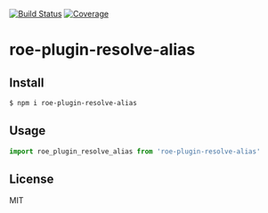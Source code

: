 [![Build Status](https://travis-ci.org/kaelzhang/roe-plugin-resolve-alias.svg?branch=master)](https://travis-ci.org/kaelzhang/roe-plugin-resolve-alias)
[![Coverage](https://codecov.io/gh/kaelzhang/roe-plugin-resolve-alias/branch/master/graph/badge.svg)](https://codecov.io/gh/kaelzhang/roe-plugin-resolve-alias)
<!-- optional appveyor tst
[![Windows Build Status](https://ci.appveyor.com/api/projects/status/github/kaelzhang/roe-plugin-resolve-alias?branch=master&svg=true)](https://ci.appveyor.com/project/kaelzhang/roe-plugin-resolve-alias)
-->
<!-- optional npm version
[![NPM version](https://badge.fury.io/js/roe-plugin-resolve-alias.svg)](http://badge.fury.io/js/roe-plugin-resolve-alias)
-->
<!-- optional npm downloads
[![npm module downloads per month](http://img.shields.io/npm/dm/roe-plugin-resolve-alias.svg)](https://www.npmjs.org/package/roe-plugin-resolve-alias)
-->
<!-- optional dependency status
[![Dependency Status](https://david-dm.org/kaelzhang/roe-plugin-resolve-alias.svg)](https://david-dm.org/kaelzhang/roe-plugin-resolve-alias)
-->

# roe-plugin-resolve-alias

<!-- description -->

## Install

```sh
$ npm i roe-plugin-resolve-alias
```

## Usage

```js
import roe_plugin_resolve_alias from 'roe-plugin-resolve-alias'
```

## License

MIT
